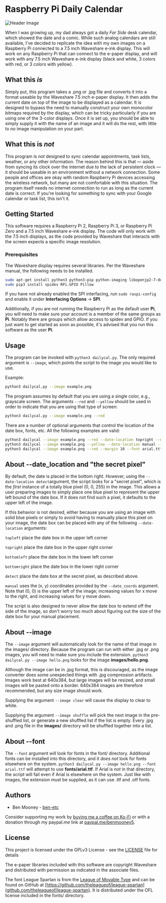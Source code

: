 # Raspberry Pi Daily Calendar

![Header Image](https://raw.githubusercontent.com/wiki/ben-etc/rpi-dailycal/images/dailycal.jpg)

When I was growing up, my dad always got a daily _Far Side_ desk calendar, which showed the date and a  comic. While such analog calendars are still available, I've decided to replicate the idea with my own images on a Raspberry Pi connected to a 7.5 inch Waveshare e-ink display. This will work on any Raspberry Pi that can connect to the e-paper display, and will work with any 7.5 inch Waveshare e-ink display (black and white, 3 colors with red, or 3 colors with yellow).

## What this _is_

Simply put, this program takes a .png or .jpg file and converts it into a format useable by the Waveshare 7.5 inch e-paper display. It then adds the current date on top of the image to be displayed as a calendar. It is designed to bypass the need to manually construct your own monocolor bitmaps required by the display, which can be tricky particularly if you are using one of the 3-color displays. Once it is set up, you should be able to simply supply it with the name of an image and it will do the rest, with little to no image manipulation on your part.

## What this is _not_

This program is _not_ designed to sync calendar appointments, task lists, weather, or any other information. The reason behind this is that — aside from syncing its clock over the internet due to the lack of persistent clock — it should be useable in an environment without a network connection. Some people and offices are okay with random Raspberry Pi devices accessing the wireless network, but many are not comfortable with this situation. The program itself needs no internet connection to run as long as the current date is correct. If you're looking for something to sync with your Google calendar or task list, this isn't it.

## Getting Started

This software requires a Raspberry Pi 2, Raspberry Pi 3, or Raspberry Pi Zero and a 7.5 inch Waveshare e-ink display. The code will only work with the 7.5 inch displays, as the code provided by Waveshare that interacts with the screen expects a specific image resolution.

### Prerequisites

The Waveshare display requires several libraries. Per the Waveshare manual, the following needs to be installed.

```bash
sudo apt-get install python3 python3-pip python-imaging libopenjp2-7-dev
sudo pip3 install spidev RPi.GPIO Pillow
```

If you have not already enabled the SPI interfacing, run `sudo raspi-config` and enable it under __Interfacing Options__ -> __SPI__.

Additionally, if you are not running the Raspberry Pi as the default user __Pi__, you will need to make sure your account is a member of the same groups as __Pi__. Notably there are groups which allow access to spidev and GPIO. If you just want to get started as soon as possible, it's advised that you run this software as the user __Pi__.

## Usage

The program can be invoked with `python3 dailycal.py`. The only required argument is `--image`, which points the script to the image you would like to use.

Example:

```bash
python3 dailycal.py --image example.png
```

The program assumes by default that you are using a single color, e.g., grayscale screen. The arguments `--red` and `--yellow` should be used in order to indicate that you are using that type of screen:

```bash
python3 dailycal.py --image example.png --red
```

There are a number of optional arguments that control the location of the date box, fonts, etc. All the following examples are valid:

```bash
python3 dailycal --image example.png --red --date-location topright --no-border
python3 dailycal --image example.png --yellow --date-location manual --date-coords 45 20
python3 dailycal --image example.png --red --margin 10 --font arial.ttf
```

## About --date_location and "the secret pixel"

By default, the date is placed in the bottom right. However, using the `--date-location detect`argument, the script looks for a "secret pixel", which is the _first_ instance of a totally blue pixel (0, 0, 255) in the image. This allows a user preparing images to simply place one blue pixel to represent the upper left bound of the date box. If it does not find such a pixel, it defaults to the upper left of the image.

If this behavior is not desired, either because you are using an image with solid blue pixels or simply to avoid having to manually place this pixel on your image, the date box can be placed with any of the following `--date-location` arguments:

`topleft` place the date box in the upper left corner

`topright` place the date box in the upper right corner

`bottomleft` place the date box in the lower left corner

`bottomright` place the date box in the lower right corner

`detect` place the date box at the secret pixel, as described above.

`manual` uses the (x, y) coordinates provided by the `--date_coords` argument. Note that (0, 0) is the upper left of the image; increasing values for x move to the right, and increasing values for y move down.

The script is also designed to never allow the date box to extend off the side of the image, so don't worry too much about figuring out the size of the date box for your manual placement.

## About --image

The `--image` argument will automatically look for the name of that image in the images/ directory. Because the program can run with either .jpg or .png images, you will need to make sure you include the extension. `python3 dailycal.py --image hello.png` looks for the image __images/hello.png__.

Although the image can be in .jpg format, this is discouraged, as the image converter does some unexpected things with .jpg compression artifacts. Images work best at 640x384, but large images will be resized, and small images will be pasted onto a border. 640x384 images are therefore recommended, but any size image should work.

Supplying the argument `--image clear` will cause the display to clear to white.

Supplying the argument `--image shuffle` will pick the next image in the pre-shuffled list, or generate a new shuffled list if the list is empty. Every .jpg and .png file in the __images/__ directory will be shuffled together into a list.

## About --font

The `--font` argument will look for fonts in the font/ directory. Additional fonts can be installed into this directory, and it _does not_ look for fonts elsewhere on the system. `python3 dailycal.py --image hello.png --font arial.ttf` will attempt to use __fonts/arial.ttf__. If Arial is _not_ in that directory, the script will fail even if Arial is elsewhere on the system. Just like with images, the extension must be supplied, as it can use .ttf and .otf fonts.

## Authors

* Ben Mooney - [ben-etc](https://github.com/ben-etc)

Consider supporting my work by [buying me a coffee on Ko-Fi](https://ko-fi.com/benmooney) or with a donation through my paypal.me link at [paypal.me/benmooney5](https://paypal.me/benmooney5).

## License

This project is licensed under the GPLv3 License - see the [LICENSE](LICENSE) file for details

The e-paper libraries included with this software are copyright Waveshare and distributed with permission as indicated in the associate files.

The font League Spartan is from the [League of Movable Type](https://www.theleagueofmoveabletype.com) and can be found on GitHub at [https://github.com/theleagueof/league-spartan](github.com/theleagueof/league-spartan). It is distributed under the OFL license included in the fonts/ directory.
